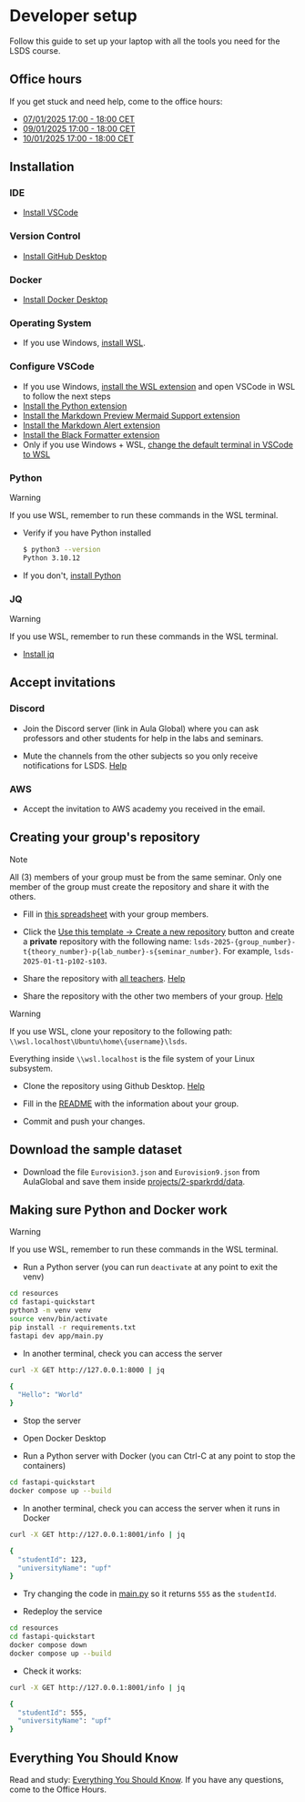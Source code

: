 # Developer setup

Follow this guide to set up your laptop with all the tools you need for the LSDS course.


## Office hours
If you get stuck and need help, come to the office hours:
- [07/01/2025 17:00 - 18:00 CET](meet.google.com/jcx-ahty-iis)
- [09/01/2025 17:00 - 18:00 CET](meet.google.com/idb-zdbt-xuc)
- [10/01/2025 17:00 - 18:00 CET](meet.google.com/xce-zhjb-qjz)

## Installation

### IDE

- [Install VSCode](https://code.visualstudio.com/download)

### Version Control

- [Install GitHub Desktop](https://desktop.github.com/download/)

### Docker

- [Install Docker Desktop](https://www.docker.com/products/docker-desktop/)

### Operating System

- If you use Windows, [install WSL](https://canonical-ubuntu-wsl.readthedocs-hosted.com/en/latest/guides/install-ubuntu-wsl2/).

### Configure VSCode

- If you use Windows, [install the WSL extension](https://marketplace.visualstudio.com/items?itemName=ms-vscode-remote.remote-wsl) and open VSCode in WSL to follow the next steps
- [Install the Python extension](https://marketplace.visualstudio.com/items?itemName=ms-python.python)
- [Install the Markdown Preview Mermaid Support extension](https://marketplace.visualstudio.com/items?itemName=bierner.markdown-mermaid)
- [Install the Markdown Alert extension](https://marketplace.visualstudio.com/items?itemName=yahyabatulu.vscode-markdown-alert)
- [Install the Black Formatter extension](https://marketplace.visualstudio.com/items?itemName=ms-python.black-formatter)
- Only if you use Windows + WSL, [change the default terminal in VSCode to WSL](https://stackoverflow.com/questions/44435697/change-the-default-terminal-in-visual-studio-code)

### Python

> [!WARNING]
> If you use WSL, remember to run these commands in the WSL terminal.

- Verify if you have Python installed

    ```zsh
    $ python3 --version
    Python 3.10.12
    ```

- If you don't, [install Python](https://www.python.org/downloads/)


### JQ

> [!WARNING]
> If you use WSL, remember to run these commands in the WSL terminal.

- [Install jq](https://jqlang.github.io/jq/download/)

## Accept invitations

### Discord

- Join the Discord server (link in Aula Global) where you can ask professors and other students for help in the labs and seminars.

- Mute the channels from the other subjects so you only receive notifications for LSDS. [Help](https://support.discord.com/hc/en-us/articles/209791877-How-do-I-mute-and-disable-notifications-for-specific-channels)

### AWS

- Accept the invitation to AWS academy you received in the email.

## Creating your group's repository

> [!NOTE]
> All (3) members of your group must be from the same seminar.
> Only one member of the group must create the repository and share it with the others.

- Fill in [this spreadsheet](https://docs.google.com/spreadsheets/d/1dZ6m6r7b2M4QpjbJlqoQ2XpHhlhRuUGJauw2goXzXto/edit?usp=sharing) with your group members.

- Click the [Use this template -> Create a new repository](https://github.com/miquelvir/lsds-2025) button and create a **private** repository with the following name: `lsds-2025-{group_number}-t{theory_number}-p{lab_number}-s{seminar_number}`. For example, `lsds-2025-01-t1-p102-s103`.

- Share the repository with [all teachers](./TEACHER_LIST.md). [Help](https://docs.github.com/en/account-and-profile/setting-up-and-managing-your-personal-account-on-github/managing-access-to-your-personal-repositories/inviting-collaborators-to-a-personal-repository#inviting-a-collaborator-to-a-personal-repository)

- Share the repository with the other two members of your group. [Help](https://docs.github.com/en/account-and-profile/setting-up-and-managing-your-personal-account-on-github/managing-access-to-your-personal-repositories/inviting-collaborators-to-a-personal-repository#inviting-a-collaborator-to-a-personal-repository)

> [!WARNING]
> If you use WSL, clone your repository to the following path: `\\wsl.localhost\Ubuntu\home\{username}\lsds`.
> 
> Everything inside `\\wsl.localhost` is the file system of your Linux subsystem.

- Clone the repository using Github Desktop. [Help](https://docs.github.com/en/desktop/adding-and-cloning-repositories/cloning-a-repository-from-github-to-github-desktop)

- Fill in the [README](./README.md) with the information about your group.

- Commit and push your changes.

## Download the sample dataset

- Download the file `Eurovision3.json` and `Eurovision9.json` from AulaGlobal and save them inside [projects/2-sparkrdd/data](./projects/2-sparkrdd/data/).

## Making sure Python and Docker work


> [!WARNING]
> If you use WSL, remember to run these commands in the WSL terminal.

- Run a Python server (you can run `deactivate` at any point to exit the venv)

```zsh
cd resources
cd fastapi-quickstart
python3 -m venv venv
source venv/bin/activate
pip install -r requirements.txt
fastapi dev app/main.py
```

- In another terminal, check you can access the server

```zsh
curl -X GET http://127.0.0.1:8000 | jq
```

```zsh
{
  "Hello": "World"
}
```

- Stop the server

- Open Docker Desktop

- Run a Python server with Docker (you can Ctrl-C at any point to stop the containers)

```zsh
cd fastapi-quickstart
docker compose up --build
```

- In another terminal, check you can access the server when it runs in Docker

```zsh
curl -X GET http://127.0.0.1:8001/info | jq
```

```zsh
{
  "studentId": 123,
  "universityName": "upf"
}
```

- Try changing the code in [main.py](./resources/fastapi-quickstart/app/main.py) so it returns `555` as the `studentId`.

- Redeploy the service
```zsh
cd resources
cd fastapi-quickstart
docker compose down
docker compose up --build
```

- Check it works:

```zsh
curl -X GET http://127.0.0.1:8001/info | jq
```

```zsh
{
  "studentId": 555,
  "universityName": "upf"
}
```

## Everything You Should Know

Read and study: [Everything You Should Know](https://docs.google.com/presentation/d/1hVYOn-Cs5LHM8l-t4164iZ7BqfINJoJT/edit?usp=sharing&ouid=102931553666282890148&rtpof=true&sd=true). If you have any questions, come to the Office Hours.
